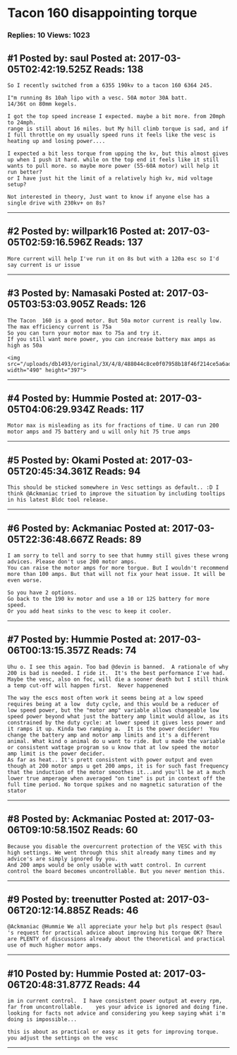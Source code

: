 # Tacon 160 disappointing torque

### Replies: 10 Views: 1023

## \#1 Posted by: saul Posted at: 2017-03-05T02:42:19.525Z Reads: 138

```
So I recently switched from a 6355 190kv to a tacon 160 6364 245.

I"m running 8s 10ah lipo with a vesc. 50A motor 30A batt.
14/36t on 80mm kegels.

I got the top speed increase I expected. maybe a bit more. from 20mph to 24mph.
range is still about 16 miles. but My hill climb torque is sad, and if I full throttle on my usually speed runs it feels like the vesc is heating up and losing power....

I expected a bit less torque from upping the kv, but this almost gives up when I push it hard. while on the top end it feels like it still wants to pull more. so maybe more power (55-60A motor) will help it run better? 
or I have just hit the limit of a relatively high kv, mid voltage setup? 

Not interested in theory, Just want to know if anyone else has a single drive with 230kv+ on 8s?
```

---
## \#2 Posted by: willpark16 Posted at: 2017-03-05T02:59:16.596Z Reads: 137

```
More current will help I've run it on 8s but with a 120a esc so I'd say current is ur issue
```

---
## \#3 Posted by: Namasaki Posted at: 2017-03-05T03:53:03.905Z Reads: 126

```
The Tacon  160 is a good motor. But 50a motor current is really low.
The max efficiency current is 75a
So you can turn your motor max to 75a and try it.
If you still want more power, you can increase battery max amps as high as 50a

<img src="/uploads/db1493/original/3X/4/8/488044c8ce0f07958b18f46f214ce5a6adcaaede.png" width="490" height="397">
```

---
## \#4 Posted by: Hummie Posted at: 2017-03-05T04:06:29.934Z Reads: 117

```
Motor max is misleading as its for fractions of time. U can run 200 motor amps and 75 battery and u will only hit 75 true amps
```

---
## \#5 Posted by: Okami Posted at: 2017-03-05T20:45:34.361Z Reads: 94

```
This should be sticked somewhere in Vesc settings as default.. :D I think @Ackmaniac tried to improve the situation by including tooltips in his latest Bldc tool release.
```

---
## \#6 Posted by: Ackmaniac Posted at: 2017-03-05T22:36:48.667Z Reads: 89

```
I am sorry to tell and sorry to see that hummy still gives these wrong advices. Please don't use 200 motor amps. 
You can raise the motor amps for more torgue. But I wouldn't recommend more than 100 amps. But that will not fix your heat issue. It will be even worse.

So you have 2 options. 
Go back to the 190 kv motor and use a 10 or 12S battery for more speed. 
Or you add heat sinks to the vesc to keep it cooler.
```

---
## \#7 Posted by: Hummie Posted at: 2017-03-06T00:13:15.357Z Reads: 74

```
Uhu o. I see this again. Too bad @devin is banned.  A rationale of why 200 is bad is needed. I ride it.  It's the best performance I've had. Maybe the vesc, also on foc, will die a sooner death but I still think a temp cut-off will happen first.  Never happenened

The way the escs most often work it seems being at a low speed requires being at a low  duty cycle, and this would be a reducer of low speed power, but the "motor amp" variable allows changeable low speed power beyond what just the battery amp limit would allow, as its constrained by the duty cycle: at lower speed it gives less power and it ramps it up. Kinda two ramping a.  It is the power decider!  You change the battery amp and motor amp limits and it's a different animal. What kind o animal do u want to ride. But u made the variable or consistent wattage program so u know that at low speed the motor amp limit is the power decider.
As far as heat.. It's prett consistent with power output and even though at 200 motor amps u get 200 amps, it is for such fast frequency that the induction of the motor smoothes it...and you'll be at a much lower true amperage when averaged "on time" is put in context off the full time period. No torque spikes and no magnetic saturation of the stator
```

---
## \#8 Posted by: Ackmaniac Posted at: 2017-03-06T09:10:58.150Z Reads: 60

```
Because you disable the overcurrent protection of the VESC with this high settings. We went through this shit already many times and my advice's are simply ignored by you.
And 200 amps would be only usable with watt control. In current control the board becomes uncontrollable. But you never mention this.
```

---
## \#9 Posted by: treenutter Posted at: 2017-03-06T20:12:14.885Z Reads: 46

```
@Ackmaniac @Hummie We all appreciate your help but pls respect @saul 's request for practical advice about improving his torque OK? There are PLENTY of discussions already about the theoretical and practical use of much higher motor amps.
```

---
## \#10 Posted by: Hummie Posted at: 2017-03-06T20:48:31.877Z Reads: 44

```
im in current control.  I have consistent power output at every rpm, far from uncontrollable.    yes your advice is ignored and doing fine.  looking for facts not advice and considering you keep saying what i'm doing is impossible...

this is about as practical or easy as it gets for improving torque.  you adjust the settings on the vesc
```

---
